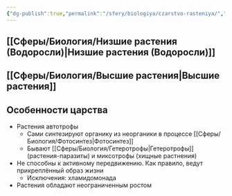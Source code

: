 ```yaml
---
{"dg-publish":true,"permalink":"/sfery/biologiya/czarstvo-rasteniya/","tags":["Ботаника"]}
---
```


## [[Сферы/Биология/Низшие растения (Водоросли)\|Низшие растения (Водоросли)]]
## [[Сферы/Биология/Высшие растения\|Высшие растения]] 
## Особенности царства
- Растения автотрофы
	- Сами синтезируют органику из неорганики в процессе [[Сферы/Биология/Фотосинтез\|Фотосинтез]]
	- Бывают [[Сферы/Биология/Гетеротрофы\|Гетеротрофы]] (растения-паразиты) и миксотрофы (хищные растнения)
- Не способны к активному передвижению. Как правило, ведут прикреплённый образ жизни 
	- Исключения: хламидомонада
- Растения обладают неограниченным ростом 